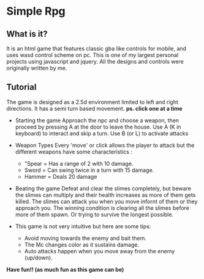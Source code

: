 # Simple Rpg

## What is it?
It is an html game that features classic gba like controls for mobile, and uses wasd control scheme on pc. This is one of my largest personal projects using javascript and jquery. All the designs and controls were originally written by me.

## Tutorial
The game is designed as a 2.5d environment limited to left and right directions. It has a semi turn based movement. 
__ps. click one at a time__

+ Starting the game
 Approach the npc and choose a weapon, then proceed by pressing A at the door to leave the house. Use A (K in keyboard) to interact and skip a turn. Use B (or L) to activate attacks

+ Weapon Types 
Every 'move' or click allows the player to attack but the different weapons have some characteristics :
	- "Spear = Has a range of 2 with 10 damage.
	- Sword = Can swing twice in a turn with 15 damage.
	- Hammer = Deals 20 damage

+ Beating the game 
Defeat and clear the slimes completely, but beware the slimes can multiply and their health increases as more of them gets killed. The slimes can attack you when you move infornt of them or they approach you. The winning condition is clearing all the slimes before more of them spawn. Or trying to survive the longest possible.

+ This game is not very intuitive but here are some tips:
	- Avoid moving towards the enemy and bait them.
	- The Mc changes color as it sustains damage.
	- Auto attacks happen when you move away from the enemy (up/down).

 **Have fun!! (as much fun as this game can be)**
		
